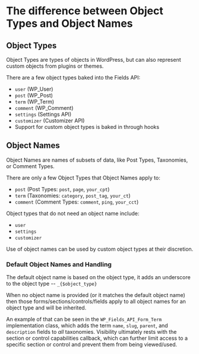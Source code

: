 # The difference between Object Types and Object Names

## Object Types

Object Types are types of objects in WordPress, but can also represent custom objects from plugins or themes.

There are a few object types baked into the Fields API:

* `user` (WP_User)
* `post` (WP_Post)
* `term` (WP_Term)
* `comment` (WP_Comment)
* `settings` (Settings API)
* `customizer` (Customizer API)
* Support for custom object types is baked in through hooks

## Object Names

Object Names are names of subsets of data, like Post Types, Taxonomies, or Comment Types. 

There are only a few Object Types that Object Names apply to:

* `post` (Post Types: `post`, `page`, `your_cpt`)
* `term` (Taxonomies: `category`, `post_tag`, `your_ct`)
* `comment` (Comment Types: `comment`, `ping`, `your_cct`)

Object types that do not need an object name include:

* `user`
* `settings`
* `customizer`

Use of object names can be used by custom object types at their discretion.

### Default Object Names and Handling

The default object name is based on the object type, it adds an underscore to the object type -- `_{$object_type}`

When no object name is provided (or it matches the default object name) then those forms/sections/controls/fields apply to all object names for an object type and will be inherited.

An example of that can be seen in the `WP_Fields_API_Form_Term` implementation class, which adds the term `name`, `slug`, `parent`, and `description` fields to *all* taxonomies. Visibility ultimately rests with the section or control capabilities callback, which can further limit access to a specific section or control and prevent them from being viewed/used.